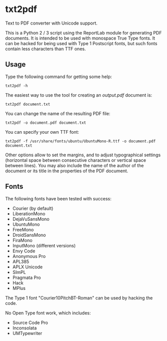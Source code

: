 txt2pdf
=======

Text to PDF converter with Unicode support.

This is a Python 2 / 3 script using the ReportLab module for generating PDF
documents. It is intended to be used with monospace True Type fonts.
It can be hacked for being used with Type 1 Postscript fonts, but such
fonts contain less characters than TTF ones.

Usage
-----

Type the following command for getting some help:

    txt2pdf -h

The easiest way to use the tool for creating an _output.pdf_ document is:

    txt2pdf document.txt

You can change the name of the resulting PDF file:

    txt2pdf -o document.pdf document.txt

You can specify your own TTF font:

    txt2pdf -f /usr/share/fonts/ubuntu/UbuntuMono-R.ttf -o document.pdf document.txt

Other options allow to set the margins, and to adjust typographical settings (horizontal space between consecutive characters or vertical space between lines). You may also include the name of the author of the document or its title in the properties of the PDF document.

Fonts
-----

The following fonts have been tested with success:

  * Courier (by default)
  * LiberationMono
  * DejaVuSansMono
  * UbuntuMono
  * FreeMono
  * DroidSansMono
  * FiraMono
  * InputMono (different versions)
  * Envy Code
  * Anonymous Pro
  * APL385
  * APLX Unicode
  * SImPL
  * Pragmata Pro
  * Hack
  * MPlus

The Type 1 font "Courier10PitchBT-Roman" can be used by hacking the code.

No Open Type font work, which includes:

  * Source Code Pro
  * Inconsolata
  * UMTypewriter
